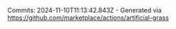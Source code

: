 Commits: 2024-11-10T11:13:42.843Z - Generated via https://github.com/marketplace/actions/artificial-grass
<br>
